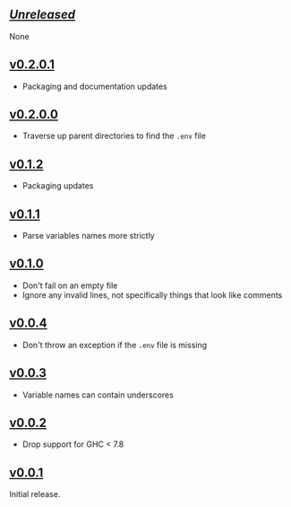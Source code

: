 ## [*Unreleased*](https://github.com/pbrisbin/load-env/compare/master...v0.2.0.1)

None

## [v0.2.0.1](https://github.com/pbrisbin/load-env/compare/v0.2.0.0...v0.2.0.1)

- Packaging and documentation updates

## [v0.2.0.0](https://github.com/pbrisbin/load-env/compare/v0.1.2...v0.2.0.0)

- Traverse up parent directories to find the `.env` file

## [v0.1.2](https://github.com/pbrisbin/load-env/compare/v0.1.1...v0.1.2)

- Packaging updates

## [v0.1.1](https://github.com/pbrisbin/load-env/compare/v0.1.0...v0.1.1)

- Parse variables names more strictly

## [v0.1.0](https://github.com/pbrisbin/load-env/compare/v0.0.4...v0.1.0)

- Don't fail on an empty file
- Ignore any invalid lines, not specifically things that look like comments

## [v0.0.4](https://github.com/pbrisbin/load-env/compare/v0.0.3...v0.0.4)

- Don't throw an exception if the `.env` file is missing

## [v0.0.3](https://github.com/pbrisbin/load-env/compare/v0.0.2...v0.0.3)

- Variable names can contain underscores

## [v0.0.2](https://github.com/pbrisbin/load-env/compare/v0.0.1...v0.0.2)

- Drop support for GHC < 7.8

## [v0.0.1](https://github.com/pbrisbin/load-env/tree/v0.0.1)

Initial release.
